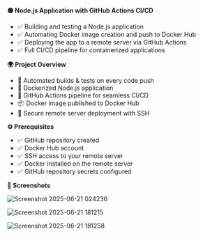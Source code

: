 **🟢 Node.js Application with GitHub Actions CI/CD**
- ✅ Building and testing a Node.js application
- ✅ Automating Docker image creation and push to Docker Hub
- ✅ Deploying the app to a remote server via GitHub Actions
- ✅ Full CI/CD pipeline for containerized applications

**🌍 Project Overview**
- 🚀 Automated builds & tests on every code push
- 🐳 Dockerized Node.js application
- 🤖 GitHub Actions pipeline for seamless CI/CD
- 📦 Docker image published to Docker Hub
- 🔐 Secure remote server deployment with SSH

**⚙️ Prerequisites**
- ✅ GitHub repository created
- ✅ Docker Hub account
- ✅ SSH access to your remote server
- ✅ Docker installed on the remote server
- ✅ GitHub repository secrets configured

**🎨 Screenshots**

![Screenshot 2025-06-21 024236](https://github.com/user-attachments/assets/c1069129-910b-46b1-95bc-93f7d8044074)

![Screenshot 2025-06-21 181215](https://github.com/user-attachments/assets/bed4a45a-864a-450d-a9f6-a396aa65a900)

![Screenshot 2025-06-21 181258](https://github.com/user-attachments/assets/a5f99402-eac3-4a31-8e1e-10240433412e)
